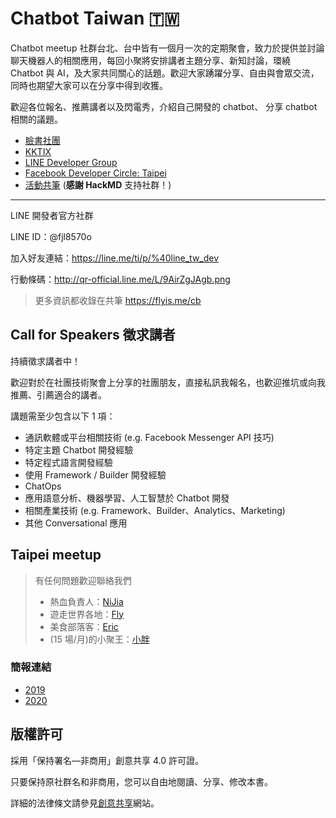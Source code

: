 # Chatbot Taiwan 🇹🇼

Chatbot meetup 社群台北、台中皆有一個月一次的定期聚會，致力於提供並討論聊天機器人的相關應用，每回小聚將安排講者主題分享、新知討論，環繞 Chatbot 與 AI，及大家共同關心的話題。歡迎大家踴躍分享、自由與會眾交流，同時也期望大家可以在分享中得到收獲。

歡迎各位報名、推薦講者以及閃電秀，介紹自己開發的 chatbot、 分享 chatbot 相關的議題。

- [臉書社團](https://www.facebook.com/groups/chatbot.tw)
- [KKTIX](https://chatbots.kktix.cc/)
- [LINE Developer Group](https://www.facebook.com/groups/linebot/)
- [Facebook Developer Circle: Taipei](https://www.facebook.com/groups/DevCTaipei/)
- [活動共筆](https://hackmd.io/@chatbot-tw) (**感謝 HackMD** 支持社群！)

---

LINE 開發者官方社群

LINE ID：@fjl8570o

加入好友連結：https://line.me/ti/p/%40line_tw_dev

行動條碼：http://qr-official.line.me/L/9AirZgJAgb.png

> 更多資訊都收錄在共筆 https://flyis.me/cb

## Call for Speakers 徵求講者

持續徵求講者中！

歡迎對於在社團技術聚會上分享的社團朋友，直接私訊我報名，也歡迎推坑或向我推薦、引薦適合的講者。

講題需至少包含以下 1 項：

- 通訊軟體或平台相關技術 (e.g. Facebook Messenger API 技巧)
- 特定主題 Chatbot 開發經驗
- 特定程式語言開發經驗
- 使用 Framework / Builder 開發經驗
- ChatOps
- 應用語意分析、機器學習、人工智慧於 Chatbot 開發
- 相關產業技術 (e.g. Framework、Builder、Analytics、Marketing)
- 其他 Conversational 應用

## Taipei meetup

> 有任何問題歡迎聯絡我們
>
> - 熱血負責人：[NiJia](https://m.me/linnijia)
> - 遊走世界各地：[Fly](https://m.me/flyism)
> - 美食部落客：[Eric](https://m.me/eric0324)
> - (15 場/月)的小聚王：[小胖](https://m.me/supergud.sf)

### 簡報連結

- [2019](https://github.com/Chatbot-Taiwan/meetups/blob/master/taipei/2019.md)
- [2020](https://github.com/Chatbot-Taiwan/meetups/blob/master/taipei/2020.md)

## 版權許可

採用「保持署名—非商用」創意共享 4.0 許可證。

只要保持原社群名和非商用，您可以自由地閱讀、分享、修改本書。

詳細的法律條文請參見[創意共享](http://creativecommons.org/licenses/by-nc/4.0/)網站。
